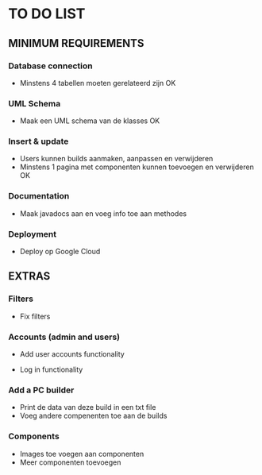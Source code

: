 # TO DO LIST
## MINIMUM REQUIREMENTS
### Database connection
- Minstens 4 tabellen moeten gerelateerd zijn OK

### UML Schema
- Maak een UML schema van de klasses OK

### Insert & update

[//]: # (- Admins kunnen componenten toevoegen en verwijderen)
- Users kunnen builds aanmaken, aanpassen en verwijderen
- Minstens 1 pagina met componenten kunnen toevoegen en verwijderen OK

### Documentation
- Maak javadocs aan en voeg info toe aan methodes

### Deployment
- Deploy op Google Cloud

## EXTRAS
### Filters
- Fix filters

[//]: # (- Zoek functie in alle componenten ipv de lijsten?)

### Accounts (admin and users)
- Add user accounts functionality

[//]: # (- Add admin accounts functionality like edit page and add new)
- Log in functionality

### Add a PC builder

[//]: # (- Voegt components toe aan een build)
[//]: # (- Maakt een build aan)
[//]: # (- Toont deze build op de pagina)
[//]: # (- Voegt de build toe aan de gebruiker zijn account)
- Print de data van deze build in een txt file
- Voeg andere compenenten toe aan de builds

### Components
- Images toe voegen aan componenten
- Meer componenten toevoegen